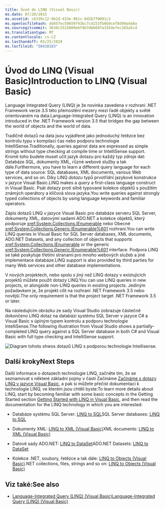 ```yaml
---
title: Úvod do LINQ (Visual Basic)
ms.date: 07/20/2015
ms.assetid: c6339c12-9b2d-433e-961c-0d2b7f0091c2
ms.openlocfilehash: dd457ec59659743bc7cd153fb6b9cef8d99a4a0a
ms.sourcegitcommit: 3630c2515809e6f4b7dbb697a3354efec105a5cd
ms.translationtype: MT
ms.contentlocale: cs-CZ
ms.lasthandoff: 03/25/2019
ms.locfileid: "58410183"
---
```

# <a name="introduction-to-linq-visual-basic"></a><span data-ttu-id="20cad-102">Úvod do LINQ (Visual Basic)</span><span class="sxs-lookup"><span data-stu-id="20cad-102">Introduction to LINQ (Visual Basic)</span></span>
<span data-ttu-id="20cad-103">Language Integrated Query (LINQ) je že novinka zavedena v rozhraní .NET Framework verze 3.5 této přemostění mezery mezi řadě objekty a světě orientovaném na data.</span><span class="sxs-lookup"><span data-stu-id="20cad-103">Language-Integrated Query (LINQ) is an innovation introduced in the .NET Framework version 3.5 that bridges the gap between the world of objects and the world of data.</span></span>  
  
 <span data-ttu-id="20cad-104">Tradičně dotazů na data jsou vyjádřené jako jednoduchý řetězce bez kontrolu typu v kompilaci čas nebo podporu technologie IntelliSense.</span><span class="sxs-lookup"><span data-stu-id="20cad-104">Traditionally, queries against data are expressed as simple strings without type checking at compile time or IntelliSense support.</span></span> <span data-ttu-id="20cad-105">Kromě toho budete muset učit jazyk dotazu pro každý typ zdroje dat: Databáze SQL, dokumenty XML, různé webové služby a tak dále.</span><span class="sxs-lookup"><span data-stu-id="20cad-105">Furthermore, you have to learn a different query language for each type of data source: SQL databases, XML documents, various Web services, and so on.</span></span> <span data-ttu-id="20cad-106">Díky LINQ *dotazu* typů prvotřídní jazykové konstrukce v jazyce Visual Basic.</span><span class="sxs-lookup"><span data-stu-id="20cad-106">LINQ makes a *query* a first-class language construct in Visual Basic.</span></span> <span data-ttu-id="20cad-107">Psát dotazy proti silně typované kolekce objektů s použitím známých operátory a klíčová slova jazyka.</span><span class="sxs-lookup"><span data-stu-id="20cad-107">You write queries against strongly typed collections of objects by using language keywords and familiar operators.</span></span>  
  
 <span data-ttu-id="20cad-108">Zápis dotazů LINQ v jazyce Visual Basic pro databáze serveru SQL Server, dokumenty XML, datovými sadami ADO.NET a kolekce objektů, který podporuje <xref:System.Collections.IEnumerable> nebo Obecné <xref:System.Collections.Generic.IEnumerable%601> rozhraní.</span><span class="sxs-lookup"><span data-stu-id="20cad-108">You can write LINQ queries in Visual Basic for SQL Server databases, XML documents, ADO.NET Datasets, and any collection of objects that supports <xref:System.Collections.IEnumerable> or the generic <xref:System.Collections.Generic.IEnumerable%601> interface.</span></span> <span data-ttu-id="20cad-109">Podpora LINQ se také poskytuje třetími stranami pro mnoho webových služeb a jiné implementace databáze.</span><span class="sxs-lookup"><span data-stu-id="20cad-109">LINQ support is also provided by third parties for many Web services and other database implementations.</span></span>  
  
 <span data-ttu-id="20cad-110">V nových projektech, nebo spolu s jiný než LINQ dotazy v existujících projektů můžete použít dotazy LINQ.</span><span class="sxs-lookup"><span data-stu-id="20cad-110">You can use LINQ queries in new projects, or alongside non-LINQ queries in existing projects.</span></span> <span data-ttu-id="20cad-111">Jediným požadavkem je, že projekt cílit na rozhraní .NET Framework 3.5 nebo novější.</span><span class="sxs-lookup"><span data-stu-id="20cad-111">The only requirement is that the project target .NET Framework 3.5 or later.</span></span>  
  
 <span data-ttu-id="20cad-112">Na následujícím obrázku ze sady Visual Studio zobrazuje částečně dokončeno LINQ dotaz na databázi systému SQL Server v jazyce C# a Visual Basic s úplným typem kontrolu a podporu technologie IntelliSense.</span><span class="sxs-lookup"><span data-stu-id="20cad-112">The following illustration from Visual Studio shows a partially-completed LINQ query against a SQL Server database in both C# and Visual Basic with full type checking and IntelliSense support.</span></span>  
  
 ![Diagram tohoto shwos dotazů LINQ s podporou technologie Intellisense.](./media/introduction-to-linq/linq-query-intellisense.png)  
  
## <a name="next-steps"></a><span data-ttu-id="20cad-114">Další kroky</span><span class="sxs-lookup"><span data-stu-id="20cad-114">Next Steps</span></span>  
 <span data-ttu-id="20cad-115">Další informace o dotazech technologie LINQ, začněte tím, že se seznamovat s některé základní pojmy v části Začínáme [Začínáme s dotazy LINQ v jazyce Visual Basic](../../../../visual-basic/programming-guide/concepts/linq/getting-started-with-linq.md), a pak si můžete přečíst dokumentaci k technologie LINQ, ve kterém jsou chtěli byste:</span><span class="sxs-lookup"><span data-stu-id="20cad-115">To learn more details about LINQ, start by becoming familiar with some basic concepts in the Getting Started section [Getting Started with LINQ in Visual Basic](../../../../visual-basic/programming-guide/concepts/linq/getting-started-with-linq.md), and then read the documentation for the LINQ technology in which you are interested:</span></span>  
  
-   <span data-ttu-id="20cad-116">Databáze systému SQL Server: [LINQ to SQL](../../../../framework/data/adonet/sql/linq/index.md)</span><span class="sxs-lookup"><span data-stu-id="20cad-116">SQL Server databases: [LINQ to SQL](../../../../framework/data/adonet/sql/linq/index.md)</span></span>  
  
-   <span data-ttu-id="20cad-117">Dokumenty XML: [LINQ to XML (Visual Basic)](../../../../visual-basic/programming-guide/concepts/linq/linq-to-xml.md)</span><span class="sxs-lookup"><span data-stu-id="20cad-117">XML documents: [LINQ to XML (Visual Basic)](../../../../visual-basic/programming-guide/concepts/linq/linq-to-xml.md)</span></span>  
  
-   <span data-ttu-id="20cad-118">Datové sady ADO.NET: [LINQ to DataSet](../../../../framework/data/adonet/linq-to-dataset.md)</span><span class="sxs-lookup"><span data-stu-id="20cad-118">ADO.NET Datasets: [LINQ to DataSet](../../../../framework/data/adonet/linq-to-dataset.md)</span></span>  
  
-   <span data-ttu-id="20cad-119">Kolekce .NET, soubory, řetězce a tak dále: [LINQ to Objects (Visual Basic)](../../../../visual-basic/programming-guide/concepts/linq/linq-to-objects.md)</span><span class="sxs-lookup"><span data-stu-id="20cad-119">.NET collections, files, strings and so on: [LINQ to Objects (Visual Basic)](../../../../visual-basic/programming-guide/concepts/linq/linq-to-objects.md)</span></span>  
  
## <a name="see-also"></a><span data-ttu-id="20cad-120">Viz také:</span><span class="sxs-lookup"><span data-stu-id="20cad-120">See also</span></span>
- [<span data-ttu-id="20cad-121">Language-Integrated Query (LINQ) (Visual Basic)</span><span class="sxs-lookup"><span data-stu-id="20cad-121">Language-Integrated Query (LINQ) (Visual Basic)</span></span>](../../../../visual-basic/programming-guide/concepts/linq/index.md)
